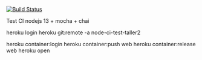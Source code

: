 [![Build Status](https://travis-ci.com/edjus/node-ci.svg?token=R6a2CVP9WoqzVpSVTay8&branch=master)](https://travis-ci.com/edjus/node-ci)

Test CI nodejs 13 + mocha + chai

heroku login
heroku git:remote -a node-ci-test-taller2

heroku container:login
heroku container:push web
heroku container:release web
heroku open
